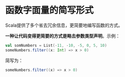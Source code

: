 函数字面量的简写形式
================================================================================
Scala提供了多个省去冗余信息，更简要地编写函数的方式。

**一种让代码变得更简要的方式是略去参数类型声明**。示例：
```scala
val somNumbers = List(-11, -10, -5, 0, 5, 10)
someNumbers.filter((x: Int) => x > 0)
```
简写为：
```scala
someNumbers.filter((x) => x > 0)
```